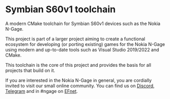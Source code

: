 # Symbian S60v1 toolchain

A modern CMake toolchain for Symbian S60v1 devices such as the Nokia
N-Gage.

This project is part of a larger project aiming to create a functional
ecosystem for developing (or porting existing) games for the Nokia
N-Gage using modern and up-to-date tools such as Visual Studio 2019/2022
and CMake.

This toolchain is the core of this project and provides the basis for
all projects that build on it.

If you are interested in the Nokia N-Gage in general, you are cordially
invited to visit our small online community. You can find us on
[Discord](https://discord.gg/dbUzqJ26vs),
[Telegram](https://t.me/nokia_ngage) and in #ngage on
[EFnet](http://www.efnet.org/).
